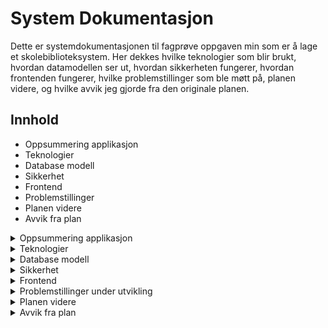 # System Dokumentasjon

Dette er systemdokumentasjonen til fagprøve oppgaven min som er å lage et skolebiblioteksystem. Her dekkes hvilke teknologier som blir brukt, hvordan datamodellen ser ut, hvordan sikkerheten fungerer, hvordan frontenden fungerer, hvilke problemstillinger som ble møtt på, planen videre, og hvilke avvik jeg gjorde fra den originale planen.

## Innhold
- Oppsummering applikasjon
- Teknologier
- Database modell
- Sikkerhet
- Frontend
- Problemstillinger
- Planen videre
- Avvik fra plan

<details>
<summary>
    Oppsummering applikasjon
</summary>
<p>Oppgaven denne applikasjonen skal utføre er å være et fungerende skolebiblioteksystem der lærere/elever har tilgang til å låne, levere, utvide lån, og se status på bøker. Bibliotekarer skal kunne legge til, slette, og endre på eksisterende bøker.</p>
</details>
<details>
    <summary>
        Teknologier
    </summary>
    <ul>
        <li>Omega 365 CTP</li>
        <li>Microsoft SQL Server</li>
        <li>Vue.js 3 med TypeScript</li>
        <li>Bootstrap 5.3</li>
        <li>ISBNdb API</li>
    </ul>
</details>
<details>
    <summary>
        Database modell
    </summary>
    <img src="./images/SystemDokumentasjon/datamodel.png" alt="Datamodell"/>
    <p>Datamodellen her er egentlig ganske selvforklarende og rett frem. Den består av 9 custom tabeller og 2 Omega 365 system tabeller.</p>
    <small>FK - Foreign Key </small>
    <details>
        <summary>Tabeller</summary>
        <ul>
            <li>Books - dette er tabellen der alle bøkene er lagret med metadata som tittel, beskrivelse, ISBN og lignende.</li>
            <li>BooksRentals - dette er historikk tabellen der alle uttak og innleveringer blir registrert med FK til Books og Persons.</li>
            <li>BooksAuthors - dette er tabellen som linker forfattere til bøker med FK til Books og Authors.</li>
            <li>BooksGenres - dette er tabellen som linker sjangere til bøker med FK til Books og Genres.</li>
            <li>BooksTags - dette er tabellen som linker tags til bøker med FK til Books og Tags.</li>
            <li>BooksReservations - dette er køtabellen som registrerer reservasjoner på forskjellige bøker og personer med FK til Books og Persons.</li>
            <li>Authors - dette er tabellen der alle forfatterne er lagret.</li>
            <li>Genres - dette er tabellen der alle sjangerne er lagret.</li>
            <li>Tags - dette er tabellen der alle tags er lagret.</li>
            <li>Persons - dette er tabellen der alle brukere i Omega 365 instanset er lagret.</li>
            <li>OrgUnits - dette er tabellen der alle Organisasjons enhetene er lagret. Eksempel på dette kan være en lokasjon eller et prosjekt, brukes sentralt i tilgangsstyring.</li>
        </ul>
    </details>
    <details>
        <summary>Views</summary>
        <ul>
            <li>aviw_Books - view som henter ut metadata om bøker og joiner seg med linke tabellene for å hente ut data som navn på forfattere, tags, sjangere og lignende.</li>
            <li>aviw_BooksAuthors - view som henter ut spesifikk metadata for forfattere.</li>
            <li>aviw_BooksGenres - view som henter ut spesifikk metadata for sjangere.</li>
            <li>aviw_BooksRentals - view som henter ut alle utlån og innleveringer som er gjort.</li>
            <li>aviw_BooksTags - view som henter ut spesifikk metadata for tags.</li>
            <li>aviw_MyBorrowedBooks - view som henter ut hele lånehistorien til brukeren i tillegg til reservasjoner.</li>
        </ul>
    </details>
    <details>
        <summary>Procedures</summary>
        <ul>
            <li>astp_BorrowBook - dette er prosedyren som kjøres når en bok skal lånes, tar inn Book_ID og mulig parameter for DayQuantity.</li>
            <li>astp_DeliverBook - dette er prosedyren som kjøres når en bok skal leveres inn, tar inn Book_ID.</li>
            <li>astp_ExtendBorrow - dette er prosedyren som kjøres når en bok skal ha utlånet sitt utvidet, tar inn Book_ID og DayQuantity.</li>
            <li>astp_ReserveBook - dette er prosedyren som kjøres når en bok skal bli reservert, tar inn Book_ID.</li>
            <li>astp_CancelReservation - dette er prosedyren som kjøres når en skal kansellere en reservasjon, tar inn Book_ID.</li>
            <li>astp_ImportBook - dette er prosedyren som kjøres når en bok importeres via ISBNdb APIet, tar inn BookJSON.</li>
        </ul>
    </details>
</details>
<details>
    <summary>
        Sikkerhet
    </summary>
      <p>Hele løsningen støtter seg på sikkerheten i Omega 365 CTP. Kjernekonsept i sikkerheten er moduler, capabilities, og roller. En modul er som et tilgangskort som sier hva du ha tilgang til i.e. hvilke tabeller og apper du skal ha tilgang til. Roller kan da videre kobles opp til disse, men en rolle er ikke begrenset til bare en modul, den kan ha flere forskjellige, som blir som nøklene på et nøkkelknippe. En bruker kan få tildelt roller basert på hvilke tilganger de skal ha. Capabilities er "spesialtilganger" som blir gitt til noen individe roller for enda strengere sjekker. </p>
  <img src="./images/SystemDokumentasjon/access_model.jpg" alt="tilgangsstyring med roller, moduler, og capabilities" width="50%" />
  <p>I Omega 365 CTP har vi flere måter å autentisere på, mest vanlig er SQL login eller Microsoft login. Med en SQL login som består av ett brukernavn og passord, kjøres ett sikkert API kall til SQL serveren for å autentisere brukeren. Med Microsoft login blir dette sendt til Microsoft og blir sjekket av dem. Om du blir autentisert av Microsoft returnerer de en token slik at Omega 365 vet at du er autentisert.</p>
  <p>Utover dette er to faktor autentisering (2FA) høyst anbefalt. Det er flere forskjellige tilgjengelige valg som: SMS, Email, Time-based One Time Password (TOTP), og Passkey. SMS og Email blir generelt sett på som de minst sikre, men det er bedre enn ingen 2FA. TOTP er basert på engangskoder som kommer opp i apper som Microsoft Authenticator og Google Authenticater når du har registrert en side. Passkeys er et "passwordless" alternativ der innloggingen din er direkte koblet til en enhet du eier som f.eks telefonen din, og dette brukes for å verifisere at du er du.</p>
  <p>Dette gjør det til ett lett oversiktlig system som kan tilpasses til mange forskjellige bruk.</p>
  <p>Sikkerheten i views er egentlig ganske enkel siden den sjekker bare om du lesetilgang på tabellen. For økt sikkerhet har brukere aldri direkte tilgang til tabeller. I stedet brukes views, ofte via en atbv som er automatisk generert for alle nye tabeller. "atbv" står for Application Table View og brukes for å kontrollere hva en bruker kan se.</p>
  <p>Sikkerheten i triggere er litt mer avansert, siden her må det sjekkes på om du har redigering/slette tilganger. På tabellene som relaterer til Books sjekker den at boken eksisterer og at du har tilganger til redigering og sletting på tabellen, men i Books tabellen skal det ikke skje noe sletting, siden da ville det ikke gått å oppbevare historikken for BooksRentals, så her kan det bli gjort en Soft Delete som bare setter et DateTime2 felt og filtreres vekk. Dette er sikkerheten de fleste prosedyrene henger seg på. </p>
  <p>All sikkerheten her ble skrevet med bruk av noe som heter SQL Templates, som gjør at du kan skrive en "template" og alle tabeller som oppfyller kravene får da den templaten i den autogenererte seksjonen. Dette sparer en del tid spesielt om du plutselig skal lage et par nye tabeller, eller vil gjøre endringer for mer enn en trigger/view</p>
  <img src="./images/SystemDokumentasjon/sql_template.png" alt="Autogenerert seksjon SQL Trigger">
  <p>For biblioteksystemet har jeg satt opp to roller; Library Admin og Library User. Bibliotekarer får tildelt Admin rollen, og denne gir de redigeringstilgang på de fleste tabellene slik at de kan legge til, redigere, og "slette" bøker. Lærere/elever vil få tildelt Library User rollen, som da bare gir lesetilganger til de fleste tabellene utenom BooksRentals og BooksReservations der de har redigeringstilganger for å kunne låne, levere, og reservere.</p>
</details>
<details>
    <summary>
        Frontend
    </summary>
    <p>
        Denne løsningen består av 3 skjermbilder; Library Administration, Library Search And Borrow, og My Borrowed Books.
    </p>
    <ul>
        <img src="./images/SystemDokumentasjon/admin.png" alt="Library Administration App">
        <!--legg til bilder av hver app før/etter punktene-->
        <li>Library Administration - denne appen er der bibliotekarer kan legge inn nye bøker, redigere eksisterende bøker, eller "slette" bøker med bruk av soft delete. I denne appen er det også mulighet for å administrere alle eksisterende Tags, Genres, og Authors med modalene som ligger under Common Tasks. Her under Common Tasks finner du også "Import from ISBN" som er en modal som lar deg importere en bok fra APIet til ISBNdb ved å taste inn en ISBN. Denne integrasjonen fungerer for metadata som tittel, beskrivelse og forfatter, men ikke for cover bilde. Dette vises i modalen og der er det en hjelpetekst som forteller at bildet må lagres lokalt og lastes opp for å kunne vises. Denne begrensingen kommer pga. at integrasjonen er skrevet i frontend. Siden det er gjort slik så har nettleseren en innebydt sikkerhetsfunksjon som heter CORS(Cross-Origin Resource-Sharing) som sender "dummy" forespørsler av typen OPTIONS før de faktiske forespørselene av type GET. Endepunktet der bildene er lagret hos ISBNdb støtter ikke CORS så da er det desverre ikke mulig å hente bildet derifra, men "img" taggen sjekker ikke CORS, så bildet kan vises i modalen.  </li>
        <img src="./images/SystemDokumentasjon/search.png" alt="Library Search And Borrow App">
        <li>Library Search And Borrow - denne appen er der brukere går inn for å se bøker, låne, reservere, og se status på bøker. Her er det mulighet for å søke med søkebaren og filtrere sjanger med trakt symbolet vedsiden av.</li>
        <img src="./images/SystemDokumentasjon/mybooks.png" alt="My Borrowed Books App">
        <li>My Borrowed Books - denne appen er der brukere får opp en tabell over sine utlånte bøker, tidligere utlånte bøker, og reserverte bøker, med mulighet for å utvide lån, levere lån, og kansellere reservasjoner.</li>
        <br/>
        <br/>
        <p>Siden disse appen bruker Omega 365 CTP, håndteres mye av kommunikasjonen med SQL Server via et mellomlag ved hjelp av DataSources. Enkelt forklart er DataSources JSON-objekter som definerer et view. Disse sendes til .NET Core API-et for verifisering. Hvis verifiseringen godkjennes, sendes forespørselen videre til SQL Server. Ved å bruke dette konseptet håndterer API-et sikkerhetstiltak som beskyttelse mot SQL Injection, slik at dette ikke trenger å implementeres direkte i frontend.</p>
        <p>I Library Administration brukes en DataGrid på venstresiden for rask navigasjon gjennom alle bøkene som finnes, med filtreringsmuligheter, og på høyresiden er et matchende detaljevindu som viser utvidet informasjon som tittel, beskrivelse, forfattere etc. Her er det også mulighet for å laste opp et bilde ved å dra en fil over, eller bare trykke på teksten i firkanten, så kommer en filvelger opp. Under all denne infoen ligger en Grid som viser lånehistorikken til denne boken. Her var det egentlig planer om å legge til en grid som viser om den er reservert og evnt hvem som har reservert, men dette ble det ikke tid til.</p>
        <p>I Library Search And Borrow er det Cards som blir rendret basert på dataen i DataSourcen som reflekterer aviw_Books. Her lastes det bare inn et par til å starte med, men her kan en trykke "Load More" for å laste det neste settet med data i tillegg. Dette kalles dynamic loading, ellers kjent som Pagination. På hver av disse Card-ene er det to knapper; Reserve og Borrow. Disse er ganske selvforklarende. Reserve gir deg en popup som spør om du er sikkert på at du vil reservere boken, og etterpå får du en melding i appen som sier ditt nummer i køen. Borrow knappen åpner en modal som viser all infoen om boken litt større, med mulighet for å låne boken lenger enn standard 7 dager.</p>
        <p>I My Borrowed Books er det en DataGrid som viser dataen fra aviw_MyBorrowedBooks med mulighet til å filtrere på om du ønsker å se tidligere lån og/eller reserverte bøker. I denne gridden er det knapper for å levere, utvide lån, og kansellere reservasjon.</p>
        <p>Når en bok blir lånt blir det sendt et signal for å "refreshe" den raden, men for at Vue skal vite hvilket card den skal rerendre så har jeg gitt dem unike "keys", og da kan Vue lett gjenkjenne hvilken card som har endret seg og rerendre det spesifikke card-et.</p>
    </ul>
</details>
<details>
    <summary>
        Problemstillinger under utvikling
    </summary>
    <ol>
        <li>ISBNdb API - det var litt vanskelig i starten å få denne integrasjonen til å fungere grunnet CORS (Cross-Origin Resource-Sharing), men til slutt fant jeg en fiks for dette for den hoved forespørselen som ber om metadata for boken, som var ved å bruke <strong>Fetch APIet</strong> istedenfor Omega 365 CTP sitt foretrukne <strong>API.request</strong> grunnet ekstra headere som blir satt på av Omega 365 CTP, som da dette endepunktet ikke aksepterte. Men når det kom til å hente ut omslaget til boken ble det problematikk siden dette endepunktet aksepterte ikke CORS headers, så gjorde at når en <em>preflight</em> forespørsel ble sendt, så ble hele forespørselen blokkert. Denne har jeg enda ikke funnet et måte rundt, så her ble løsningen at brukeren (bibliotekaren) må laste ned bildet som vises i importmodalen, for å så laste det opp igjen etter importen av metadataen er gjort. Her er det også et problem at siden denne ikke er skrevet i backend, så må API key oppbevares i frontend, som er et mulig sikkerhetshull.</li>
        <li>Author, Genre, og Tags Modal - her hadde jeg litt problemstilling i hvordan jeg burde plassere disse, siden rett i detaljevinduet ville det ikke vært plass. Så her endte jeg opp med å ha en "customizable" modal som rendret forskjellig basert på hvilke parameter den fikk inn. Dette viste seg å være en ganske grei løsning.</li>
    </ol>
</details>
<details>
    <summary>
        Planen videre
    </summary>
    <ul>
        <p>Her er tingene jeg hadde planlagt videre, men som jeg ikke fikk tid til:</p>
        <li>Flytte integrasjonen til ISBNdb til backend</li>
        <li>Legge til mulighet for å bruke en scanner for å importere bøker</li>
        <li>Lookup til ISBNdb for rask og enkel måte å legge til bøker på</li>
        <li>Grid som viser hvem som har reservert boken</li>
        <li>Purregebyr og kalkulasjon om det</li>
        <li>Notifikasjoner angående lån som nærmer seg fristen</li>
        <li>En måte for bruker å ønske inn nye bøker, og et register for bibliotekar</li>
        <li>Integrasjon mot et API for rating av bøker</li>
        <li>Støtte for å kategorisere med Dewey Decimal</li>
    </ul>
</details>
<details>
    <summary>
        Avvik fra plan
    </summary>
    <ul>
        <p>Her er avvikene jeg har hatt fra den originale planen med begrunnelse:</p>
        <li>Genre og Tags - disse la jeg til for å kunne lettere kategorisere bøker, ikke bare på forfatter. Eksempelvis om en bruker ikke helt vet hva de vil lese så kan de sette filter på en sjanger å se hva som kommer opp. Tanken med tags er f.eks for å kunne kategorisere serier som Harry Potter eller Lord of the Rings.</li>
        <li>ISBNdb import - for en bibliotekar er det veldig tungvinnt å legge til bøker manuelt, så en mulighet for å få mesteparten av metadataen inn automatisk er greit, derfor har jeg laget en integrasjon til ISBNdb der en kan hente ut denne metadataen.</li>
        <li>Reservasjonssystem - om en bruker ønsker å låne en bok som akkurat nå er det dumt om f.eks noen andre klarer å låne den før denne brukeren (etter den er levert). Derfor har jeg laget til et køsystem som lar brukeren legge seg i en reservasjonskø som da gjør det slik at bare den brukeren som ligger øvert i køen kan låne den etter den blir levert inn igjen.</li>
        <li>Badges istedenfor Available From tekst - her har jeg valgt å vise tidspunktene og statusene ved å bruke Badges, som jeg synes gjør det mye letter å forstå hva som skjer og hva eventuell status på boken er.</li>
    </ul>
</details>